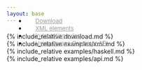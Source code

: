 ```yaml
---
layout: base
---
```


<style type="text/css">
	.fixed {
	    position: fixed;
	}

	/* sidebar */
	.bs-docs-sidebar {
	    padding-left: 20px;
	    margin-top: 20px;
	    margin-bottom: 20px;
	}

	/* all links */
	.bs-docs-sidebar .nav>li>a {
	    color: #999;
	    border-left: 2px solid transparent;
	    padding: 4px 20px;
	    font-size: 13px;
	    font-weight: 400;
	}

	/* nested links */
	.bs-docs-sidebar .nav .nav>li>a {
	    padding-top: 1px;
	    padding-bottom: 1px;
	    padding-left: 30px;
	    font-size: 12px;
	}

	/* active & hover links */
	.bs-docs-sidebar .nav>.active>a, 
	.bs-docs-sidebar .nav>li>a:hover, 
	.bs-docs-sidebar .nav>li>a:focus {
	    color: #292929;
	    text-decoration: none;          
	    background-color: transparent;  
	    border-left-color: #292929; 
	}
	/* all active links */
	.bs-docs-sidebar .nav>.active>a, 
	.bs-docs-sidebar .nav>.active:hover>a,
	.bs-docs-sidebar .nav>.active:focus>a {
	    font-weight: 700;
	}
	/* nested active links */
	.bs-docs-sidebar .nav .nav>.active>a, 
	.bs-docs-sidebar .nav .nav>.active:hover>a,
	.bs-docs-sidebar .nav .nav>.active:focus>a {
	    font-weight: 500;
	}

	/* hide inactive nested list */
	.bs-docs-sidebar .nav ul.nav {
	    display: none;           
	}
	/* show active nested list */
	.bs-docs-sidebar .nav>.active>ul.nav {
	    display: block;           
	}

	.group, .subgroup {
	    padding-top: 50px;
	    margin-top: -50px;
	}
</style>

<script type="text/javascript">
$('body').scrollspy({
    target: '.bs-docs-sidebar',
    offset: 40
});
</script>

<div class="row">
    <!--Nav Bar -->
    <nav class="col-xs-3 bs-docs-sidebar">
        <ul id="sidebar" class="nav nav-stacked fixed">
            <li>
                <a href="#GroupA">Download</a>
            </li>
    		<li>
                <a href="#GroupB">XML elements</a>
            </li>
            <li>
                <a href="#GroupC">Indentation rules</a>
            </li>
            <li>
                <a href="#GroupD">Using Iguana Grammar API</a>
            </li>
        </ul>
    </nav>
    <!--Main Content -->
    <div class="col-xs-9">
        <section id="GroupA" class="group">
			{% include_relative download.md %}
        </section>
        <section id="GroupB" class="group">
			{% include_relative examples/xml.md %}
        </section>
        <section id="GroupC" class="group">
        	{% include_relative examples/haskell.md %}
        </section>    
        <section id="GroupD" class="group">
        	{% include_relative examples/api.md %}
        </section>    
    </div>
</div>
